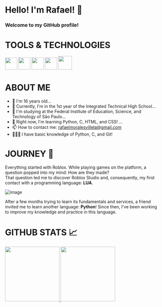 # Hello! I'm Rafael! 👋  

### Welcome to my GitHub profile!  

# TOOLS & TECHNOLOGIES  
<img src="https://cdn.jsdelivr.net/gh/devicons/devicon/icons/git/git-original.svg" width="40" height="40" />  
<img src="https://cdn.jsdelivr.net/gh/devicons/devicon/icons/python/python-original.svg" width="40" height="40" />  
<img src="https://upload.wikimedia.org/wikipedia/commons/thumb/1/18/C_Programming_Language.svg/380px-C_Programming_Language.svg.png?20201031132917" width="40" height="40" />  
<img src="https://cdn-icons-png.flaticon.com/512/174/174854.png" width="40" height="40" />  
<img src="https://icons.veryicon.com/png/o/application/skills-section/css3-5.png" width="45" height="45" />  

# ABOUT ME  
- 🎂 I'm 16 years old...  
- 🔭 Currently, I'm in the 1st year of the Integrated Technical High School...  
- 🏫 I'm studying at the Federal Institute of Education, Science, and Technology of São Paulo...  
- 🌱 Right now, I'm learning Python, C, HTML, and CSS! ...  
- 📫 How to contact me: rafaelmoralesvillela@gmail.com  
- 👨🏻‍💻 I have basic knowledge of Python, C, and Git!  

# JOURNEY 🚀  
Everything started with Roblox. While playing games on the platform, a question popped into my mind: How are they made?  
That question led me to discover Roblox Studio and, consequently, my first contact with a programming language: **LUA**.  

![image](https://github.com/RafaelMVDev/RafaelMVDev/assets/120423829/f1b8cdce-2823-48ad-bd07-831dd1477ac1)  

After a few months trying to learn its fundamentals and services, a friend invited me to learn another language: **Python**! Since then, I've been working to improve my knowledge and practice in this language.  

# GITHUB STATS 📈  
<div>  
<a href="https://github.com/M0RAVI">  
<img height="180em" src="https://github-readme-stats.vercel.app/api/top-langs/?username=RafaelMVDev&layout=compact&langs_count=7&theme=dracula"/>  
<img height="180em" src="https://github-readme-stats.vercel.app/api?username=RafaelMVDev&show_icons=true&theme=dracula&include_all_commits=true&count_private=true"/>  
</div>  
